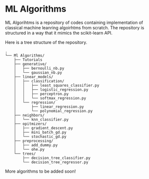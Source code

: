
# ML Algorithms

ML Algorihtms is a repository of codes containing 
implementation of classical machine leanring
algoirhtms from scratch. The repository is structured in a way that
it mimics the scikit-learn API.

Here is a tree structure of the repository.
```
.
└── Ml Algorithms/
    ├── Tutorials
    ├── generative/
    │   ├── bernoulli_nb.py
    │   └── gaussian_nb.py
    ├── linear_models/
    │   ├── classification/
    │   │   ├── least_squares_classifier.py
    │   │   ├── logistic_regression.py
    │   │   ├── perceptron.py
    │   │   └── softmax_regression.py
    │   └── regression/
    │       ├── linear_regression.py
    │       └── polynomial_regression.py
    ├── neighbors/
    │   └── knn_classifier.py
    ├── opitmizers/
    │   ├── gradient_descent.py
    │   ├── mini_batch_gd.py
    │   └── stochastic_gd.py
    ├── preprocessing/
    │   ├── add_dummy.py
    │   └── ohe.py
    └── trees/
        ├── decision_tree_classifier.py
        └── decision_tree_regressor.py
```
More algorithms to be added soon!

